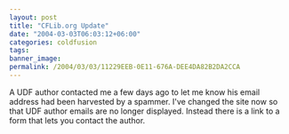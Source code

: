 ```yaml
---
layout: post
title: "CFLib.org Update"
date: "2004-03-03T06:03:12+06:00"
categories: coldfusion 
tags: 
banner_image: 
permalink: /2004/03/03/11229EEB-0E11-676A-DEE4DA82B2DA2CCA
---
```


A UDF author contacted me a few days ago to let me know his email address had been harvested by a spammer. I've changed the site now so that UDF author emails are no longer displayed. Instead there is a link to a form that lets you contact the author.